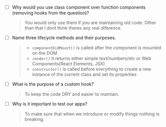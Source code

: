-   [ ] Why would you use class component over function components (removing hooks from the question)?
    > You would only use them if you are maintaining old code. Other than that I dont think theres any real diference.
-   [ ] Name three lifecycle methods and their purposes.
    > -   `componentDidMount()` is called after the component is mounted on the DOM
    > -   `render()` it returns either simple text/numbers/etc or Web Components(React Elements, JSX)
    > -   `constructor()` is called before everything to create a new instance of the current class and set its properties
-   [ ] What is the purpose of a custom hook?
    > To keep the code DRY and easier to maintain.
-   [ ] Why is it important to test our apps?
    > To make sure that when we introduce or modify things nothing is breaking.
